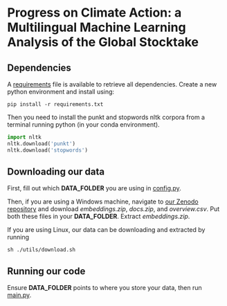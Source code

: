 # Progress on Climate Action: a Multilingual Machine Learning Analysis of the Global Stocktake

## Dependencies
A [requirements](requirements.txt) file is available to retrieve all dependencies. Create a new python environment and install using:
```shell
pip install -r requirements.txt
``` 
Then you need to install the punkt and stopwords nltk corpora from a terminal running python (in your conda environment).
```python
import nltk
nltk.download('punkt')
nltk.download('stopwords')
```


## Downloading our data
First, fill out which **DATA_FOLDER** you are using in [config.py](config.py).

Then, if you are using a Windows machine, navigate to [our Zenodo repository](https://zenodo.org/record/8379988) and download *embeddings.zip*, *docs.zip*, and *overview.csv*. 
Put both these files in your **DATA_FOLDER**. Extract *embeddings.zip*.

If you are using Linux, our data can be downloading and extracted by running
```
sh ./utils/download.sh
```


## Running our code
Ensure **DATA_FOLDER** points to where you store your data, then run [main.py](main.py). 
